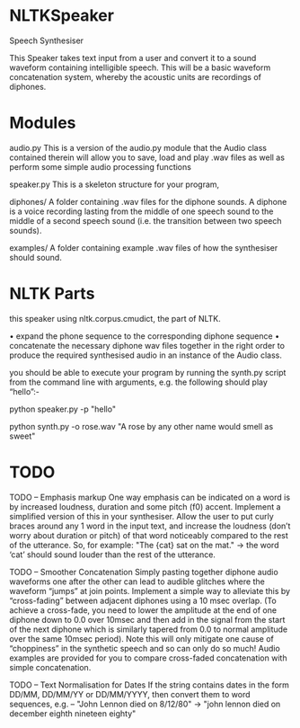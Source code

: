 # NLTKSpeaker

Speech Synthesiser

This Speaker takes text input from a user and convert it to a sound waveform containing intelligible speech.
This will be a basic waveform concatenation system, whereby the acoustic units are recordings of diphones.

# Modules
audio.py
This is a version of the audio.py module that the Audio class contained therein will allow you to save, load and play .wav files as well as perform some simple audio processing functions

speaker.py
This is a skeleton structure for your program,

diphones/ 
A folder containing .wav files for the diphone sounds. A diphone is a voice recording lasting from the middle of one speech sound to the middle of a second speech sound (i.e. the transition between two speech sounds). 

examples/
A folder containing example .wav files of how the synthesiser should sound.

# NLTK Parts
this speaker using nltk.corpus.cmudict, the part of NLTK.

• expand the phone sequence to the corresponding diphone sequence
• concatenate the necessary diphone wav files together in the right order to produce the required synthesised audio in an instance of the Audio class. 

you should be able to execute your program by running the synth.py script from the command line with arguments, e.g. the following should play “hello”:-

python speaker.py -p "hello"

python synth.py -o rose.wav "A rose by any other name would smell as sweet"

# TODO 

TODO – Emphasis markup
One way emphasis can be indicated on a word is by increased loudness, duration and some pitch (f0) accent. Implement a simplified version of this in your synthesiser. Allow the user to put curly braces around any 1 word in the input text, and increase the loudness (don’t worry about duration or pitch) of that word noticeably compared to the rest of the utterance. So, for example:
     "The {cat} sat on the mat."
     -> the word ‘cat’ should sound louder than the rest of the utterance.

TODO – Smoother Concatenation
Simply pasting together diphone audio waveforms one after the other can lead to audible glitches where the waveform “jumps” at join points. Implement a simple way to alleviate this by “cross-fading” between adjacent diphones using a 10 msec overlap. (To achieve a cross-fade, you need to lower the amplitude at the end of one diphone down to 0.0 over 10msec and then add in the signal from the start of the next diphone which is similarly tapered from 0.0 to normal amplitude over the same 10msec period). Note this will only mitigate one cause of “choppiness” in the synthetic speech and so can only do so much! Audio examples are provided for you to compare cross-faded concatenation with simple concatenation. 

TODO  – Text Normalisation for Dates
If the string contains dates in the form DD/MM, DD/MM/YY or DD/MM/YYYY, then convert them to word sequences, e.g. –
     "John Lennon died on 8/12/80"
     -> "john lennon died on december eighth nineteen eighty"


